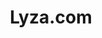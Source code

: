 ---
layout: post
title: "Lyza.com"
categories:
- light
- typographic

authorName: Lyza Danger Gardner
authorBio: Hi! I’m Lyza. I’m a developer and human, forest dweller of Vermont, Open Web Engineer at <a href="https://bocoup.com/" target="_blank">Bocoup</a>. I’m originally from Portland, Ore., co-founder of <a href="https://cloudfour.com/" target="_blank">Cloud Four</a>. I’m a generalist with an abiding love for the Web.
authorAvatar: /images/authors/lyza-danger.jpg

authorSite: https://www.lyza.com/
authorTwitter: lyzadanger
authorGithub: lyzadanger

websiteScreen: /images/posts/lyza.png
websiteUrl: https://www.lyza.com/

enginePowerArtDirection: "2.5"
enginePowerPerformance:  "5"
enginePowerA11y:         "1"
enginePowerPwa:          "3"
enginePowerEditor:       "2"

badCop: No negatives. Cool site.
goodCop: Nicely responsive newspaper like layout. Plus sweet typography. Love.

bravoJuliett: true

echoLima: "490"

---